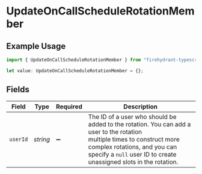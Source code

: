 # UpdateOnCallScheduleRotationMember

## Example Usage

```typescript
import { UpdateOnCallScheduleRotationMember } from "firehydrant-typescript-sdk/models/components";

let value: UpdateOnCallScheduleRotationMember = {};
```

## Fields

| Field                                                                                                                                                                                                                          | Type                                                                                                                                                                                                                           | Required                                                                                                                                                                                                                       | Description                                                                                                                                                                                                                    |
| ------------------------------------------------------------------------------------------------------------------------------------------------------------------------------------------------------------------------------ | ------------------------------------------------------------------------------------------------------------------------------------------------------------------------------------------------------------------------------ | ------------------------------------------------------------------------------------------------------------------------------------------------------------------------------------------------------------------------------ | ------------------------------------------------------------------------------------------------------------------------------------------------------------------------------------------------------------------------------ |
| `userId`                                                                                                                                                                                                                       | *string*                                                                                                                                                                                                                       | :heavy_minus_sign:                                                                                                                                                                                                             | The ID of a user who should be added to the rotation. You can add a user to the rotation<br/>multiple times to construct more complex rotations, and you can specify a `null` user ID to create<br/>unassigned slots in the rotation.<br/> |